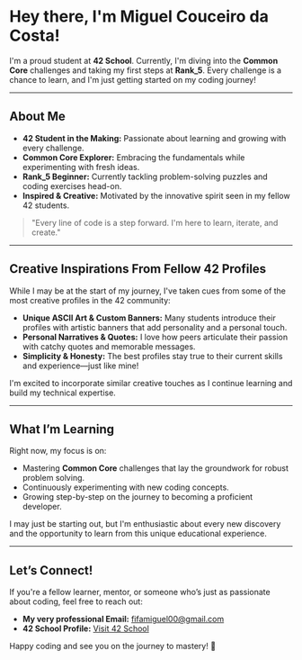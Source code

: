 # Hey there, I'm Miguel Couceiro da Costa!

I'm a proud student at **42 School**. Currently, I'm diving into the **Common Core** challenges and taking my first steps at **Rank_5**. Every challenge is a chance to learn, and I'm just getting started on my coding journey!

---

## About Me
- **42 Student in the Making:** Passionate about learning and growing with every challenge.
- **Common Core Explorer:** Embracing the fundamentals while experimenting with fresh ideas.
- **Rank_5 Beginner:** Currently tackling problem-solving puzzles and coding exercises head-on.
- **Inspired & Creative:** Motivated by the innovative spirit seen in my fellow 42 students. 

> "Every line of code is a step forward. I'm here to learn, iterate, and create."  

---

## Creative Inspirations From Fellow 42 Profiles
While I may be at the start of my journey, I've taken cues from some of the most creative profiles in the 42 community:
- **Unique ASCII Art & Custom Banners:** Many students introduce their profiles with artistic banners that add personality and a personal touch.
- **Personal Narratives & Quotes:** I love how peers articulate their passion with catchy quotes and memorable messages.
- **Simplicity & Honesty:** The best profiles stay true to their current skills and experience—just like mine!

I'm excited to incorporate similar creative touches as I continue learning and build my technical expertise.

---

## What I’m Learning
Right now, my focus is on:
- Mastering **Common Core** challenges that lay the groundwork for robust problem solving.
- Continuously experimenting with new coding concepts.
- Growing step-by-step on the journey to becoming a proficient developer.

I may just be starting out, but I'm enthusiastic about every new discovery and the opportunity to learn from this unique educational experience.

---

## Let’s Connect!
If you're a fellow learner, mentor, or someone who’s just as passionate about coding, feel free to reach out:
- **My very professional Email:** fifamiguel00@gmail.com
- **42 School Profile:** [Visit 42 School](https://www.42.fr)

Happy coding and see you on the journey to mastery! 🚀
